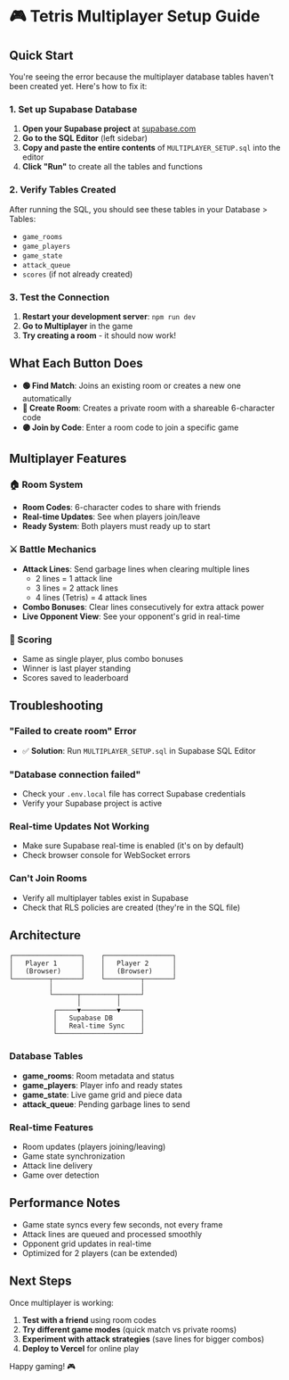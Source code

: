 # 🎮 Tetris Multiplayer Setup Guide

## Quick Start

You're seeing the error because the multiplayer database tables haven't been created yet. Here's how to fix it:

### 1. Set up Supabase Database

1. **Open your Supabase project** at [supabase.com](https://supabase.com)
2. **Go to the SQL Editor** (left sidebar)
3. **Copy and paste the entire contents** of `MULTIPLAYER_SETUP.sql` into the editor
4. **Click "Run"** to create all the tables and functions

### 2. Verify Tables Created

After running the SQL, you should see these tables in your Database > Tables:
- `game_rooms`
- `game_players` 
- `game_state`
- `attack_queue`
- `scores` (if not already created)

### 3. Test the Connection

1. **Restart your development server**: `npm run dev`
2. **Go to Multiplayer** in the game
3. **Try creating a room** - it should now work!

## What Each Button Does

- **🟢 Find Match**: Joins an existing room or creates a new one automatically
- **🔵 Create Room**: Creates a private room with a shareable 6-character code
- **🟣 Join by Code**: Enter a room code to join a specific game

## Multiplayer Features

### 🏠 Room System
- **Room Codes**: 6-character codes to share with friends
- **Real-time Updates**: See when players join/leave
- **Ready System**: Both players must ready up to start

### ⚔️ Battle Mechanics
- **Attack Lines**: Send garbage lines when clearing multiple lines
  - 2 lines = 1 attack line
  - 3 lines = 2 attack lines  
  - 4 lines (Tetris) = 4 attack lines
- **Combo Bonuses**: Clear lines consecutively for extra attack power
- **Live Opponent View**: See your opponent's grid in real-time

### 🎯 Scoring
- Same as single player, plus combo bonuses
- Winner is last player standing
- Scores saved to leaderboard

## Troubleshooting

### "Failed to create room" Error
- ✅ **Solution**: Run `MULTIPLAYER_SETUP.sql` in Supabase SQL Editor

### "Database connection failed"  
- Check your `.env.local` file has correct Supabase credentials
- Verify your Supabase project is active

### Real-time Updates Not Working
- Make sure Supabase real-time is enabled (it's on by default)
- Check browser console for WebSocket errors

### Can't Join Rooms
- Verify all multiplayer tables exist in Supabase
- Check that RLS policies are created (they're in the SQL file)

## Architecture

```
┌─────────────────┐    ┌─────────────────┐
│   Player 1      │    │   Player 2      │
│   (Browser)     │    │   (Browser)     │
└─────────┬───────┘    └─────────┬───────┘
          │                      │
          └──────┬─────────┬─────┘
                 │         │
           ┌─────▼─────────▼─────┐
           │   Supabase DB       │
           │   Real-time Sync    │
           └─────────────────────┘
```

### Database Tables
- **game_rooms**: Room metadata and status
- **game_players**: Player info and ready states  
- **game_state**: Live game grid and piece data
- **attack_queue**: Pending garbage lines to send

### Real-time Features
- Room updates (players joining/leaving)
- Game state synchronization  
- Attack line delivery
- Game over detection

## Performance Notes

- Game state syncs every few seconds, not every frame
- Attack lines are queued and processed smoothly
- Opponent grid updates in real-time
- Optimized for 2 players (can be extended)

## Next Steps

Once multiplayer is working:
1. **Test with a friend** using room codes
2. **Try different game modes** (quick match vs private rooms)
3. **Experiment with attack strategies** (save lines for bigger combos)
4. **Deploy to Vercel** for online play

Happy gaming! 🎮
